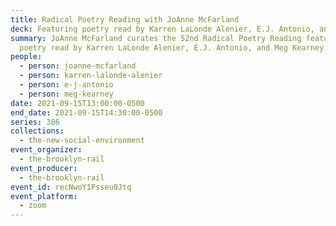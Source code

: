 ```yaml
---
title: Radical Poetry Reading with JoAnne McFarland
deck: Featuring poetry read by Karren LaLonde Alenier, E.J. Antonio, and Meg Kearney
summary: JoAnne McFarland curates the 52nd Radical Poetry Reading featuring
  poetry read by Karren LaLonde Alenier, E.J. Antonio, and Meg Kearney
people:
  - person: joanne-mcfarland
  - person: karren-lalonde-alenier
  - person: e-j-antonio
  - person: meg-kearney
date: 2021-09-15T13:00:00-0500
end_date: 2021-09-15T14:30:00-0500
series: 386
collections:
  - the-new-social-environment
event_organizer:
  - the-brooklyn-rail
event_producer:
  - the-brooklyn-rail
event_id: recNwoY1Psseu0Jtq
event_platform:
  - zoom
---
```

